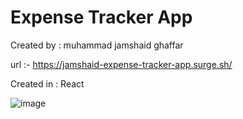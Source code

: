 # Expense Tracker App
 Created by : muhammad jamshaid ghaffar
 
 url :- https://jamshaid-expense-tracker-app.surge.sh/
 
 Created in : React

![image](https://user-images.githubusercontent.com/75721211/166856983-7216361e-cd34-4f5f-9fa0-d5616a3f5931.png)
